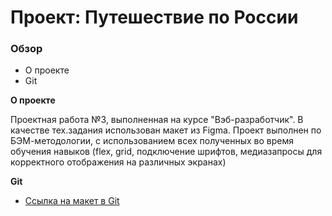 # Проект: Путешествие по России

### Обзор
* О проекте
* Git

**О проекте**

Проектная работа №3, выполненная на курсе "Вэб-разработчик".
В качестве тех.задания использован макет из Figma.
Проект выполнен по БЭМ-методологии, с использованием всех полученных во время обучения навыков (flex, grid, подключение шрифтов, медиазапросы для корректного отображения на различных экранах)

**Git**

* [Ссылка на макет в Git](https://aleksandravalts.github.io/russian-travel/)


